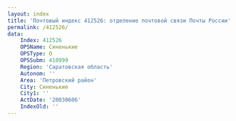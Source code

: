 ```yaml
---
layout: index
title: 'Почтовый индекс 412526: отделение почтовой связи Почты России'
permalink: /412526/
data:
    Index: 412526
    OPSName: Синенькие
    OPSType: О
    OPSSubm: 410999
    Region: 'Саратовская область'
    Autonom: ''
    Area: 'Петровский район'
    City: Синенькие
    City1: ''
    ActDate: '20030606'
    IndexOld: ''
---
```

